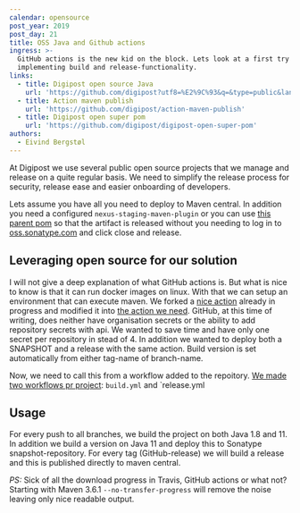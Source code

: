 ```yaml
---
calendar: opensource
post_year: 2019
post_day: 21
title: OSS Java and Github actions
ingress: >-
  GitHub actions is the new kid on the block. Lets look at a first try in
  implementing build and release-functionality.
links:
  - title: Digipost open source Java
    url: 'https://github.com/digipost?utf8=%E2%9C%93&q=&type=public&language=java'
  - title: Action maven publish
    url: 'https://github.com/digipost/action-maven-publish'
  - title: Digipost open super pom
    url: 'https://github.com/digipost/digipost-open-super-pom'
authors:
  - Eivind Bergstøl
---
```

At Digipost we use several public open source projects that we manage and release on a quite regular basis. We need to simplify the release process for security, release ease and easier onboarding of developers.

Lets assume you have all you need to deploy to Maven central. In addition you need a configured `nexus-staging-maven-plugin` or you can use [this parent pom](https://github.com/digipost/digipost-open-super-pom) so that the artifact is released without you needing to log in to [oss.sonatype.com](http://oss.sonatype.com) and click close and release.

## Leveraging open source for our solution
I will not give a deep explanation of what GitHub actions is. But what is nice to know is that it can run docker images on linux. With that we can setup an environment that can execute maven. We forked a [nice action](https://github.com/samuelmeuli/action-maven-publish) already in progress and modified it into [the action we need](https://github.com/digipost/action-maven-publish). GitHub, at this time of writing, does neither have organisation secrets or the ability to add repository secrets with api. We wanted to save time and have only one secret per repository in stead of 4. In addition we wanted to deploy both a SNAPSHOT and a release with the same action. Build version is set automatically from either tag-name of branch-name.

Now, we need to call this from a workflow added to the repoitory. [We made two workflows pr project](https://github.com/digipost/digipost-html-validator/tree/master/.github/workflows): `build.yml` and `release.yml 

## Usage
For every push to all branches, we build the project on both Java 1.8 and 11. In addition we build a version on Java 11 and deploy this to Sonatype snapshot-repository.
For every tag (GitHub-release) we will build a release and this is published directly to maven central.

_PS:_
Sick of all the download progress in Travis, GitHub actions or what not? Starting with Maven 3.6.1 `--no-transfer-progress` will remove the noise leaving only nice readable output. 
